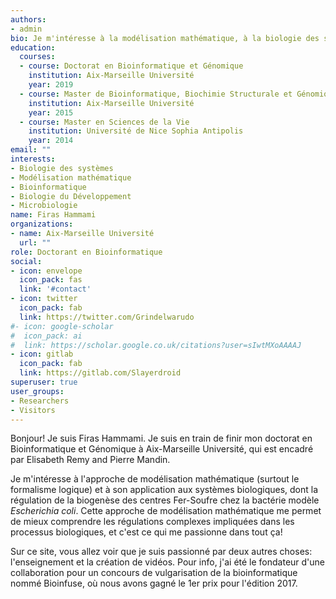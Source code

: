 ```yaml
---
authors:
- admin
bio: Je m'intéresse à la modélisation mathématique, à la biologie des systèmes et à la bioinformatique.
education:
  courses:
  - course: Doctorat en Bioinformatique et Génomique
    institution: Aix-Marseille Université
    year: 2019
  - course: Master de Bioinformatique, Biochimie Structurale et Génomique
    institution: Aix-Marseille Université
    year: 2015
  - course: Master en Sciences de la Vie
    institution: Université de Nice Sophia Antipolis
    year: 2014
email: ""
interests:
- Biologie des systèmes
- Modélisation mathématique
- Bioinformatique
- Biologie du Développement
- Microbiologie
name: Firas Hammami
organizations:
- name: Aix-Marseille Université
  url: ""
role: Doctorant en Bioinformatique
social:
- icon: envelope
  icon_pack: fas
  link: '#contact'
- icon: twitter
  icon_pack: fab
  link: https://twitter.com/Grindelwarudo
#- icon: google-scholar
#  icon_pack: ai
#  link: https://scholar.google.co.uk/citations?user=sIwtMXoAAAAJ
- icon: gitlab
  icon_pack: fab
  link: https://gitlab.com/Slayerdroid
superuser: true
user_groups:
- Researchers
- Visitors
---
```


Bonjour! Je suis Firas Hammami. Je suis en train de finir mon doctorat en Bioinformatique et Génomique à Aix-Marseille Université, qui est encadré par Elisabeth Remy and Pierre Mandin.

Je m'intéresse à l'approche de modélisation mathématique (surtout le formalisme logique) et à son application aux systèmes biologiques, dont la régulation de la biogenèse des centres Fer-Soufre chez la bactérie modèle *Escherichia coli*. Cette approche de modélisation mathématique me permet de mieux comprendre les régulations complexes impliquées dans les processus biologiques, et c'est ce qui me passionne dans tout ça!

Sur ce site, vous allez voir que je suis passionné par deux autres choses: l'enseignement et la création de vidéos. Pour info, j'ai été le fondateur d'une collaboration pour un concours de vulgarisation de la bioinformatique nommé Bioinfuse, où nous avons gagné le 1er prix pour l'édition 2017.
